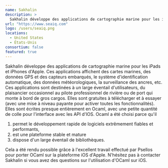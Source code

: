 ```yaml
---
name: Sakhalin
description: >
  Sakhalin développe des applications de cartographie marine pour les iPads et iPhones d'Apple
url: "https://www.seaiq.com"
logo: /users/seaiq.png
locations:
  - United States
  - États-Unis
consortium: false
featured: true
---
```


Sakhalin développe des applications de cartographie marine pour les iPads et iPhones d'Apple. Ces applications affichent des cartes marines, des données GPS et des capteurs embarqués, le système d'identification automatique, des données météorologiques, la surveillance des ancres, etc. Ces applications sont destinées à un large éventail d'utilisateurs, du plaisancier occasionnel au pilote professionnel de rivière ou de port qui monte à bord de gros cargos. Elles sont gratuites à télécharger et à essayer (avec une mise à niveau payante pour activer toutes les fonctionnalités). Elles sont écrites presque entièrement en Ocaml, avec une petite quantité de colle pour l'interface avec les API d'IOS. Ocaml a été choisi parce qu'il

 1. permet le développement rapide de logiciels extrêmement fiables et performants,
 2. est une plateforme stable et mature
 3. dispose d'un large éventail de bibliothèques. 

Cela a été rendu possible grâce à l'excellent travail effectué par Psellos pour porter OCaml sur la plateforme iOS d'Apple. N'hésitez pas à contacter Sakhalin si vous avez des questions sur l'utilisation d'OCaml sur iOS.
